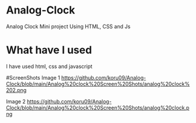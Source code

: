 # Analog-Clock
Analog Clock Mini project Using HTML, CSS and Js
# What have I used
I have used html, css and javascript

#ScreenShots
Image 1
https://github.com/koru09/Analog-Clock/blob/main/Analog%20clock%20Screen%20Shots/analog%20clock%202.png

Image 2
https://github.com/koru09/Analog-Clock/blob/main/Analog%20clock%20Screen%20Shots/analog%20clock.png

